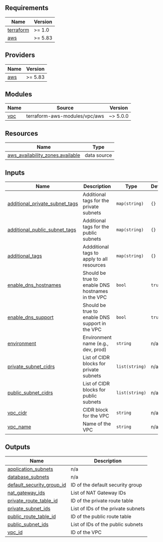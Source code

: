<!-- BEGIN_TF_DOCS -->
## Requirements

| Name | Version |
|------|---------|
| <a name="requirement_terraform"></a> [terraform](#requirement\_terraform) | >= 1.0 |
| <a name="requirement_aws"></a> [aws](#requirement\_aws) | >= 5.83 |

## Providers

| Name | Version |
|------|---------|
| <a name="provider_aws"></a> [aws](#provider\_aws) | >= 5.83 |

## Modules

| Name | Source | Version |
|------|--------|---------|
| <a name="module_vpc"></a> [vpc](#module\_vpc) | terraform-aws-modules/vpc/aws | ~> 5.0.0 |

## Resources

| Name | Type |
|------|------|
| [aws_availability_zones.available](https://registry.terraform.io/providers/hashicorp/aws/latest/docs/data-sources/availability_zones) | data source |

## Inputs

| Name | Description | Type | Default | Required |
|------|-------------|------|---------|:--------:|
| <a name="input_additional_private_subnet_tags"></a> [additional\_private\_subnet\_tags](#input\_additional\_private\_subnet\_tags) | Additional tags for the private subnets | `map(string)` | `{}` | no |
| <a name="input_additional_public_subnet_tags"></a> [additional\_public\_subnet\_tags](#input\_additional\_public\_subnet\_tags) | Additional tags for the public subnets | `map(string)` | `{}` | no |
| <a name="input_additional_tags"></a> [additional\_tags](#input\_additional\_tags) | Addditional tags to apply to all resources | `map(string)` | `{}` | no |
| <a name="input_enable_dns_hostnames"></a> [enable\_dns\_hostnames](#input\_enable\_dns\_hostnames) | Should be true to enable DNS hostnames in the VPC | `bool` | `true` | no |
| <a name="input_enable_dns_support"></a> [enable\_dns\_support](#input\_enable\_dns\_support) | Should be true to enable DNS support in the VPC | `bool` | `true` | no |
| <a name="input_environment"></a> [environment](#input\_environment) | Environment name (e.g., dev, prod) | `string` | n/a | yes |
| <a name="input_private_subnet_cidrs"></a> [private\_subnet\_cidrs](#input\_private\_subnet\_cidrs) | List of CIDR blocks for private subnets | `list(string)` | n/a | yes |
| <a name="input_public_subnet_cidrs"></a> [public\_subnet\_cidrs](#input\_public\_subnet\_cidrs) | List of CIDR blocks for public subnets | `list(string)` | n/a | yes |
| <a name="input_vpc_cidr"></a> [vpc\_cidr](#input\_vpc\_cidr) | CIDR block for the VPC | `string` | n/a | yes |
| <a name="input_vpc_name"></a> [vpc\_name](#input\_vpc\_name) | Name of the VPC | `string` | n/a | yes |

## Outputs

| Name | Description |
|------|-------------|
| <a name="output_application_subnets"></a> [application\_subnets](#output\_application\_subnets) | n/a |
| <a name="output_database_subnets"></a> [database\_subnets](#output\_database\_subnets) | n/a |
| <a name="output_default_security_group_id"></a> [default\_security\_group\_id](#output\_default\_security\_group\_id) | ID of the default security group |
| <a name="output_nat_gateway_ids"></a> [nat\_gateway\_ids](#output\_nat\_gateway\_ids) | List of NAT Gateway IDs |
| <a name="output_private_route_table_id"></a> [private\_route\_table\_id](#output\_private\_route\_table\_id) | ID of the private route table |
| <a name="output_private_subnet_ids"></a> [private\_subnet\_ids](#output\_private\_subnet\_ids) | List of IDs of the private subnets |
| <a name="output_public_route_table_id"></a> [public\_route\_table\_id](#output\_public\_route\_table\_id) | ID of the public route table |
| <a name="output_public_subnet_ids"></a> [public\_subnet\_ids](#output\_public\_subnet\_ids) | List of IDs of the public subnets |
| <a name="output_vpc_id"></a> [vpc\_id](#output\_vpc\_id) | ID of the VPC |
<!-- END_TF_DOCS -->